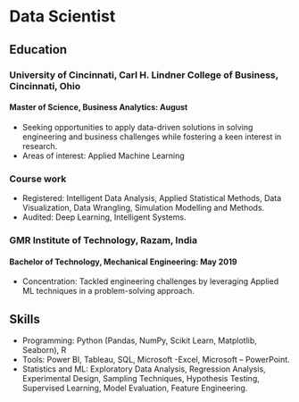 # Data Scientist

## Education
### University of Cincinnati, Carl H. Lindner College of Business, Cincinnati, Ohio
#### Master of Science, Business Analytics: August 
- Seeking opportunities to apply data-driven solutions in solving engineering and business challenges while fostering a keen interest in research.
- Areas of interest: Applied Machine Learning
  
### Course work
- Registered: Intelligent Data Analysis, Applied Statistical Methods, Data Visualization, Data Wrangling, Simulation Modelling and Methods.
- Audited: Deep Learning, Intelligent Systems.

          	
### GMR Institute of Technology, Razam, India
#### Bachelor of Technology, Mechanical Engineering: May 2019
- Concentration: Tackled engineering challenges by leveraging Applied ML techniques in a problem-solving approach.
  
## Skills
- Programming:  Python (Pandas, NumPy, Scikit Learn, Matplotlib, Seaborn), R
- Tools: Power BI, Tableau, SQL, Microsoft -Excel, Microsoft – PowerPoint.
- Statistics and ML: Exploratory Data Analysis, Regression Analysis, Experimental Design, Sampling Techniques, Hypothesis Testing, Supervised Learning, Model Evaluation, Feature Engineering.


